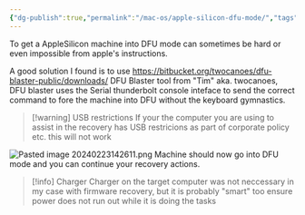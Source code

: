 ```yaml
---
{"dg-publish":true,"permalink":"/mac-os/apple-silicon-dfu-mode/","tags":["public","macos"],"noteIcon":"1"}
---
```


To get a AppleSilicon machine into DFU mode can sometimes be hard or even impossible from apple's instructions.

A good solution I found is to use https://bitbucket.org/twocanoes/dfu-blaster-public/downloads/ DFU Blaster tool from "Tim" aka. twocanoes,
DFU blaster uses the Serial thunderbolt console inteface to send the correct command to fore the machine into DFU without the keyboard gymnastics.

> [!warning] USB restrictions
>If your the computer you are using to assist in the recovery has USB restricions as part of corporate policy etc. this will not work

![Pasted image 20240223142611.png](/img/user/MacOS/attachments/Pasted%20image%2020240223142611.png)
Machine should now go into DFU mode and you can continue your recovery actions.


> [!info] Charger
> Charger on the target computer was not neccessary in my case with firmware recovery, but it is probably "smart" too ensure power does not run out while it is doing the tasks
